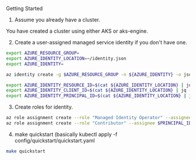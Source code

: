 Getting Started

1. Assume you already have a cluster.

You have created a cluster using either AKS or aks-engine.

2. Create a user-assigned managed service identity if you don't have one.

```sh
export AZURE_RESOURCE_GROUP=
export AZURE_IDENTITY_LOCATION=~/identity.json
export AZURE_IDENTITY=

az identity create -g $AZURE_RESOURCE_GROUP -n ${AZURE_IDENTITY} -o json > $AZURE_IDENTITY_LOCATION

export AZURE_IDENTITY_RESOURCE_ID=$(cat ${AZURE_IDENTITY_LOCATION} | jq -r .id)
export AZURE_IDENTITY_CLIENT_ID=$(cat ${AZURE_IDENTITY_LOCATION} | jq -r .clientId)
export AZURE_IDENTITY_PRINCIPAL_ID=$(cat ${AZURE_IDENTITY_LOCATION} | jq -r .principalId)
```

3. Create roles for identity.

```sh
az role assignment create --role "Managed Identity Operator" --assignee $AZURE_IDENTITY_PRINCIPAL_ID --scope $AZURE_IDENTITY_RESOURCE_ID
az role assignment create --role "Contributor" --assignee $PRINCIPAL_ID --scope /subscriptions/${AZURE_SUBSCRIPTION_ID}/resourceGroups/${AZURE_RESOURCE_GROUP}
```

4. make quickstart (basically kubectl apply -f config/quickstart/quickstart.yaml

```sh
make quickstart
```
